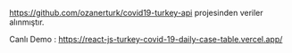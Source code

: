 https://github.com/ozanerturk/covid19-turkey-api projesinden veriler alınmıştır.


Canlı Demo : https://react-js-turkey-covid-19-daily-case-table.vercel.app/
